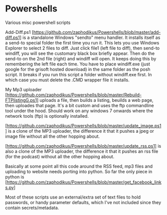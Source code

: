 # Powershells
Various misc powershell scripts

Add-Diff.ps1 [https://github.com/zaphodikus/Powershells/blob/master/add-diff.ps1] is a standalone Windows "sendto" menu handler. It installs itself as a send-to special folder the first time you run it. This lets you use Windows Explorer to select 2 files to diff. Just click file1 (left file to diff), then send-to windiff, you will see the customary black box briefly appear. Then do the send-to on the 2nd file (right) and windiff will open. It keeps doing this by remembering the left file each time.
You have to place windiff.exe (just google for the grisoft hosted download) in the same folder as the posh script. It breaks if you run this script a folder without windiff.exe first. In which case you must delete the .CMD wrapper file it installs. 

My Mp3 uploader [https://github.com/zaphodikus/Powershells/blob/master/Rebuild-FTPlistingG.ps1] uploads a file, then builds a listing, beuilds a web page, then uploades that page.  It's a bit custom and uses the ftp commandline tool under the hood. Should work on any windows 7 onwards where the network tools (ftp) is optionally installed.

[https://github.com/zaphodikus/Powershells/blob/master/update_image.ps1] is a clone of the MP3 uploader, the difference it that it pushes a jpeg or image file without all the other hopping about.

[https://github.com/zaphodikus/Powershells/blob/master/update_rss.ps1] is also a clone of the MP3 uploader, the difference it that it pushes an rss file (for the podcast) without all the other hopping about.

Basically at some point all this code around the RSS feed, mp3 files and uploading to website needs porting into python. So far the only piece in python is [https://github.com/zaphodikus/Powershells/blob/master/get_facebook_links.py]

Most of these scripts use an external/extra set of text files to hold passwords, or handy parameter defaults, which I've not included since they contain secrets/metadata.
